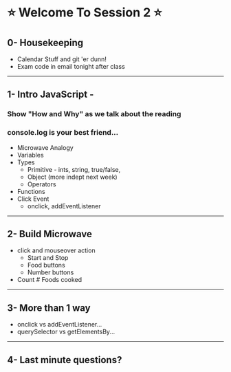 # :star: Welcome To Session 2 :star:
## 0- Housekeeping
- Calendar Stuff and git 'er dunn!
- Exam code in email tonight after class
--- 
## 1- Intro JavaScript - 
### Show "How and Why" as we talk about the reading
### console.log is your best friend...
- Microwave Analogy
- Variables
- Types
  - Primitive - ints, string, true/false, 
  - Object (more indept next week)
  - Operators
- Functions
- Click Event
  - onclick, addEventListener
---
## 2- Build Microwave
- click and mouseover action
  - Start and Stop
  - Food buttons
  - Number buttons
- Count # Foods cooked
---
## 3- More than 1 way
- onclick vs addEventListener...
- querySelector vs getElementsBy...
---
## 4- Last minute questions?